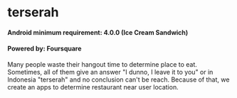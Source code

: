 # terserah
#### Android minimum requirement: 4.0.0 (Ice Cream Sandwich)
#### Powered by: Foursquare


Many people waste their hangout time to determine place to eat. Sometimes, all of them give an answer "I dunno, I leave it to you" or in Indonesia "terserah" and no conclusion can't be reach. Because of that, we create an apps to determine restaurant near user location.


